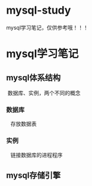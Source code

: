 # mysql-study
mysql学习笔记，仅供参考哦！！！

# mysql学习笔记

## mysql体系结构
  数据库、实例，两个不同的概念
  
### 数据库
    存放数据表
    
### 实例
    链接数据库的进程程序
    
## mysql存储引擎
